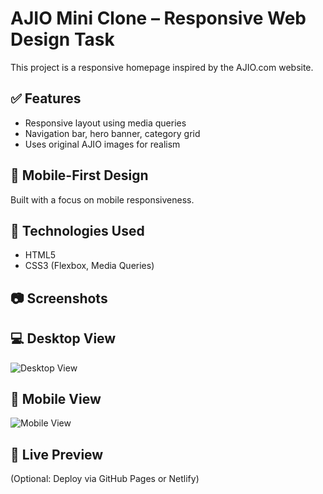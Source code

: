 # AJIO Mini Clone – Responsive Web Design Task

This project is a responsive homepage inspired by the AJIO.com website.

## ✅ Features
- Responsive layout using media queries
- Navigation bar, hero banner, category grid
- Uses original AJIO images for realism

## 📱 Mobile-First Design
Built with a focus on mobile responsiveness.

## 🔧 Technologies Used
- HTML5
- CSS3 (Flexbox, Media Queries)

## 📷 Screenshots

## 💻 Desktop View
![Desktop View](desktop-view.png)

## 📱 Mobile View
![Mobile View](mobile-view.png)

## 🔗 Live Preview
(Optional: Deploy via GitHub Pages or Netlify)
